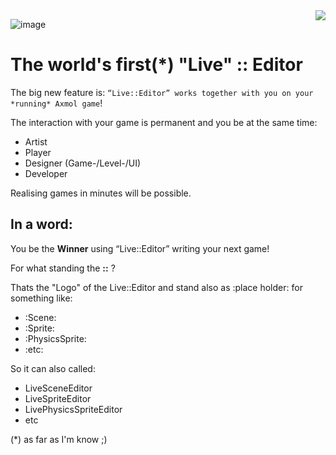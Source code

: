 <img align="right" src="https://visitor-badge.laobi.icu/badge?page_id=aismann">

![image](https://github.com/user-attachments/assets/c3e64d44-5fc3-436c-92fc-9188189bf805)

# The world's first(*) "Live" :: Editor

The big new feature is: ```“Live::Editor” works together with you on your *running* Axmol game```!

The interaction with your game is permanent and you be at the same time:

- Artist
- Player
- Designer (Game-/Level-/UI)
- Developer

Realising games in minutes will be possible.

## In a word:

You be the **Winner** using “Live::Editor” writing your next game!

For what standing the **::** ?

Thats the "Logo" of the Live::Editor and stand also as :place holder: for something like: 

- :Scene:
- :Sprite:
- :PhysicsSprite:
- :etc:
  
So it can also called: 

- LiveSceneEditor
- LiveSpriteEditor
- LivePhysicsSpriteEditor
- etc

(*) as far as I'm know ;)
